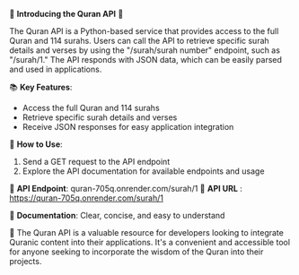 🌟 **Introducing the Quran API** 🌟

The Quran API is a Python-based service that provides access to the full Quran and 114 surahs. Users can call the API to retrieve specific surah details and verses by using the "/surah/surah number" endpoint, such as "/surah/1." The API responds with JSON data, which can be easily parsed and used in applications.

📚 **Key Features**:
- Access the full Quran and 114 surahs
- Retrieve specific surah details and verses
- Receive JSON responses for easy application integration

🚀 **How to Use**:
1. Send a GET request to the API endpoint
2. Explore the API documentation for available endpoints and usage

🔗 **API Endpoint**: quran-705q.onrender.com/surah/1
🚀 **API URL** : https://quran-705q.onrender.com/surah/1

📖 **Documentation**: Clear, concise, and easy to understand

🤝 The Quran API is a valuable resource for developers looking to integrate Quranic content into their applications. It's a convenient and accessible tool for anyone seeking to incorporate the wisdom of the Quran into their projects.

